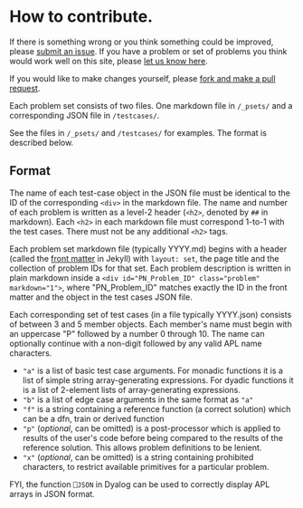 # How to contribute.
If there is something wrong or you think something could be improved, please [submit an issue]().
If you have a problem or set of problems you think would work well on this site, please [let us know here]().

If you would like to make changes yourself, please [fork and make a pull request](https://guides.github.com/activities/forking/).

Each problem set consists of two files. One markdown file in `/_psets/` and a corresponding JSON file in `/testcases/`.

See the files in `/_psets/` and `/testcases/` for examples. The format is described below.

## Format

The name of each test-case object in the JSON file must be identical to the ID of the corresponding `<div>` in the markdown file. The name and number of each problem is written as a level-2 header (`<h2>`, denoted by `##` in markdown). Each `<h2>` in each markdown file must correspond 1-to-1 with the test cases. There must not be any additional `<h2>` tags.

Each problem set markdown file (typically YYYY.md) begins with a header (called the [front matter](https://jekyllrb.com/docs/front-matter/) in Jekyll) with `layout: set`, the page title and the collection of problem IDs for that set. Each problem description is written in plain markdown inside a `<div id="PN_Problem_ID" class="problem" markdown="1">`, where "PN_Problem_ID" matches exactly the ID in the front matter and the object in the test cases JSON file.

Each corresponding set of test cases (in a file typically YYYY.json) consists of between 3 and 5 member objects. 
Each member's name must begin with an uppercase "P" followed by a number 0 through 10. The name can optionally continue with a non-digit followed by any valid APL name characters.

- `"a"` is a list of basic test case arguments. For monadic functions it is a list of simple string array-generating expressions. For dyadic functions it is a list of 2-element lists of array-generating expressions.
- `"b"` is a list of edge case arguments in the same format as `"a"`
- `"f"` is a string containing a reference function (a correct solution) which can be a dfn, train or derived function
- `"p"` (*optional*, can be omitted) is a post-processor which is applied to results of the user's code before being compared to the results of the reference solution. This allows problem definitions to be lenient.
- `"x"` (*optional*, can be omitted) is a string containing prohibited characters, to restrict available primitives for a particular problem.

FYI, the function `⎕JSON` in Dyalog can be used to correctly display APL arrays in JSON format.

